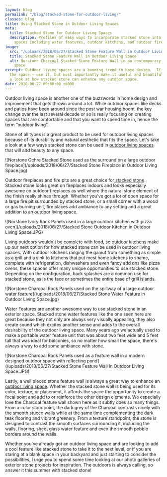 ```yaml
---
layout: blog
permalink: "/blog/stacked-stone-for-outdoor-living/"
classes: blog
title: Using Stacked Stone in Outdoor Living Spaces
meta:
  title: Stacked Stone for Outdoor Living Spaces
  description: Profiles of easy ways to incorporate stacked stone into outdoor living
    spaces including water features, outdoor kitchens, and outdoor fireplaces.
image:
  src: "/uploads/2018/06/27/Stacked Stone Feature Wall in Outdoor Living Space.JPG"
  title: Stacked Stone Feature Wall in Outdoor Living Space
  alt: Norstone Charcoal Stacked Stone Feature Wall in an contemporary outdoor living
    space
excerpt: Outdoor living spaces are a booming trend in home design.  If you've got
  the space – use it, but most importantly make it useful and beautiful. Let's take
  a look at how stacked stone can enhance any outdoor space.
date: 2018-06-27 00:00:00 +0000
---
```

Outdoor living space is another one of the buzzwords in home design and improvement that gets thrown around a lot.  While outdoor spaces like decks and patios have been around since the post war housing boom, the key change over the last several decade or so is really focusing on creating spaces that are comfortable and that you want to spend time in, hence the term “outdoor living”.

Stone of all types is a great product to be used for outdoor living spaces because of its durability and natural aesthetic that fits the space.  Let's take a look at a few ways stacked stone can be used in [outdoor living spaces](https://www.norstoneusa.com/gallery/application/exteriors/) that will add beauty to any space.

![Norstone Ochre Stacked Stone used as the surround on a large outdoor fireplace](/uploads/2018/06/27/Stacked Stone Fireplace in Outdoor Living Space.jpg)

Outdoor fireplaces and fire pits are a great choice for[ stacked stone](https://www.norstoneusa.com/).  Stacked stone looks great on fireplaces indoors and looks especially awesome on outdoor fireplaces as well where the natural stone element of the finish really shines through.  Whether you've got a lot of open space for a large fire pit surrounded by stacked stone, or a small corner with a wood or gas burning unit, fire places add ambiance to any setting and a great addition to an outdoor living space.

![Norstone Ivory Rock Panels used in a large outdoor kitchen with pizza oven](/uploads/2018/06/27/Stacked Stone Outdoor Kitchen in Outdoor Living Space.JPG)

Living outdoors wouldn't be complete with food, so [outdoor kitchens](https://www.norstoneusa.com/blog/stacked-stone-outdoor-kitchen/) make up our next option for how stacked stone can be used in outdoor living spaces.  With outdoor kitchens ranging the gamut from something as simple as a grill and a sink to kitchens that put most home kitchens to shame, complete with refrigeration, dishwashers and even fancy add ons like pizza ovens, these spaces offer many unique opportunities to use stacked stone.  Depending on the configuration, back splashes are a common use for stacked stone, as is the face or sometimes the entire base of grill islands.

![Norstone Charcoal Rock Panels used on the spillway of a large outdoor water feature](/uploads/2018/06/27/Stacked Stone Water Feature in Outdoor Living Space.jpg)

Water Features are another awesome way to use stacked stone in an exterior space.  Stacked stone water features like the one seen here are great because they not only are always very visually appealing, they also create sound which excites another sense and adds to the overall desirability of the outdoor living space.  Many years ago we actually used to make a portable water feature unit that was about two feet wide and 5 feet tall that was ideal for balconies, so no matter how small the space, there's always a way to add some ambiance with stone.

![Norstone Charcoal Rock Panels used as a feature wall in a modern designed outdoor space with reflecting pond](/uploads/2018/06/27/Stacked Stone Feature Wall in Outdoor Living Space.JPG)

Lastly, a well placed stone feature wall is always a great way to enhance an [outdoor living space](https://www.norstoneusa.com/blog/natural-stone-patios-designing-norstone-series/).  Whether the stacked stone wall is being used for its color, texture, or placement, it affords the space the opportunity to create a focal point and add to or reinforce the other design elements.  We especially love the Charcoal feature wall shown here as it subtly does so many things.  From a color standpoint, the dark grey of the Charcoal contrasts nicely with the smooth stucco walls while at the same time complementing the dark teak flooring and vibrant greenery.  From a texture standpoint, the stone is designed to contrast the smooth surfaces surrounding it, including the walls, flooring, sheet glass water feature and even the smooth pebble borders around the walls.

Whether you've already got an outdoor living space and are looking to add a cool feature like stacked stone to take it to the next level, or if you are staring at a blank space in your backyard and just starting to consider the possibilities, I urge you to spend some time looking at our photo galleries of exterior stone projects for inspiration.  The outdoors is always calling, so answer it this summer with stacked stone!